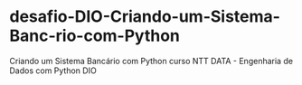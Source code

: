 # desafio-DIO-Criando-um-Sistema-Banc-rio-com-Python
 Criando um Sistema Bancário com Python curso NTT DATA - Engenharia de Dados com Python DIO
